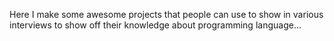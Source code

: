 Here I make some awesome projects that people can use to show in various interviews to show off their knowledge about programming language...
